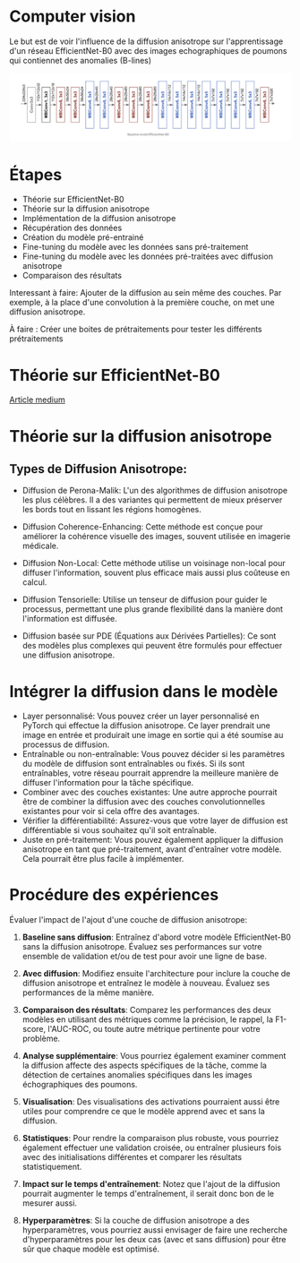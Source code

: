 # Computer vision

Le but est de voir l'influence de la diffusion anisotrope sur l'apprentissage d'un réseau 
EfficientNet-B0 avec des images echographiques de poumons qui contiennet des anomalies (B-lines)

![efficient_net](efficientNet_B0.png)

# Étapes

- Théorie sur EfficientNet-B0
- Théorie sur la diffusion anisotrope
- Implémentation de la diffusion anisotrope
- Récupération des données
- Création du modèle pré-entrainé
- Fine-tuning du modèle avec les données sans pré-traitement
- Fine-tuning du modèle avec les données pré-traitées avec diffusion anisotrope
- Comparaison des résultats

Interessant à faire: Ajouter de la diffusion au sein même des couches. Par exemple, à la place d'une convolution 
à la première couche, on met une diffusion anisotrope.

À faire : Créer une boites de prétraitements pour tester les différents prétraitements

# Théorie sur EfficientNet-B0

[Article medium](https://towardsdatascience.com/complete-architectural-details-of-all-efficientnet-models-5fd5b736142)

# Théorie sur la diffusion anisotrope

## Types de Diffusion Anisotrope:

- Diffusion de Perona-Malik: L'un des algorithmes de diffusion anisotrope les plus célèbres. Il a des variantes qui permettent de mieux préserver les bords tout en lissant les régions homogènes.

- Diffusion Coherence-Enhancing: Cette méthode est conçue pour améliorer la cohérence visuelle des images, souvent utilisée en imagerie médicale.

- Diffusion Non-Local: Cette méthode utilise un voisinage non-local pour diffuser l'information, souvent plus efficace mais aussi plus coûteuse en calcul.

- Diffusion Tensorielle: Utilise un tenseur de diffusion pour guider le processus, permettant une plus grande flexibilité dans la manière dont l'information est diffusée.

- Diffusion basée sur PDE (Équations aux Dérivées Partielles): Ce sont des modèles plus complexes qui peuvent être formulés pour effectuer une diffusion anisotrope.

# Intégrer la diffusion dans le modèle

- Layer personnalisé: Vous pouvez créer un layer personnalisé en PyTorch qui effectue la diffusion anisotrope. Ce layer prendrait une image en entrée et produirait une image en sortie qui a été soumise au processus de diffusion.
- Entraînable ou non-entraînable: Vous pouvez décider si les paramètres du modèle de diffusion sont entraînables ou fixés. Si ils sont entraînables, votre réseau pourrait apprendre la meilleure manière de diffuser l'information pour la tâche spécifique.
- Combiner avec des couches existantes: Une autre approche pourrait être de combiner la diffusion avec des couches convolutionnelles existantes pour voir si cela offre des avantages.
- Vérifier la différentiabilité: Assurez-vous que votre layer de diffusion est différentiable si vous souhaitez qu'il soit entraînable.
- Juste en pré-traitement: Vous pouvez également appliquer la diffusion anisotrope en tant que pré-traitement, avant d'entraîner votre modèle. Cela pourrait être plus facile à implémenter.

# Procédure des expériences

Évaluer l'impact de l'ajout d'une couche de diffusion anisotrope:

1. **Baseline sans diffusion**: Entraînez d'abord votre modèle EfficientNet-B0 sans la diffusion anisotrope. Évaluez ses performances sur votre ensemble de validation et/ou de test pour avoir une ligne de base.

2. **Avec diffusion**: Modifiez ensuite l'architecture pour inclure la couche de diffusion anisotrope et entraînez le modèle à nouveau. Évaluez ses performances de la même manière.

3. **Comparaison des résultats**: Comparez les performances des deux modèles en utilisant des métriques comme la précision, le rappel, la F1-score, l'AUC-ROC, ou toute autre métrique pertinente pour votre problème.

4. **Analyse supplémentaire**: Vous pourriez également examiner comment la diffusion affecte des aspects spécifiques de la tâche, comme la détection de certaines anomalies spécifiques dans les images échographiques des poumons.

5. **Visualisation**: Des visualisations des activations pourraient aussi être utiles pour comprendre ce que le modèle apprend avec et sans la diffusion.

6. **Statistiques**: Pour rendre la comparaison plus robuste, vous pourriez également effectuer une validation croisée, ou entraîner plusieurs fois avec des initialisations différentes et comparer les résultats statistiquement.

7. **Impact sur le temps d'entraînement**: Notez que l'ajout de la diffusion pourrait augmenter le temps d'entraînement, il serait donc bon de le mesurer aussi.

8. **Hyperparamètres**: Si la couche de diffusion anisotrope a des hyperparamètres, vous pourriez aussi envisager de faire une recherche d'hyperparamètres pour les deux cas (avec et sans diffusion) pour être sûr que chaque modèle est optimisé.




